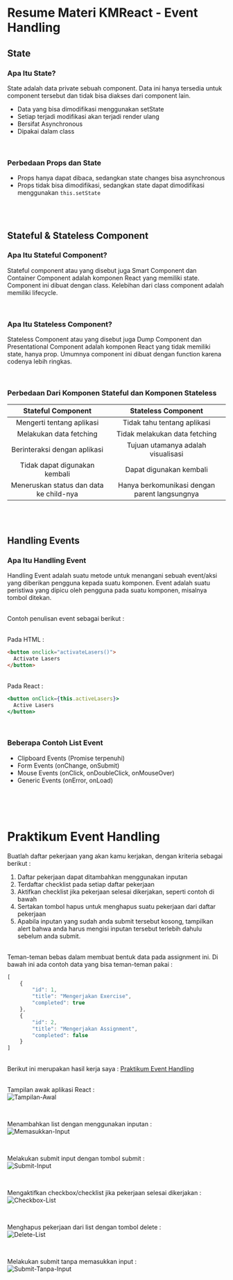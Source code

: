 # Resume Materi KMReact - Event Handling
## State
### Apa Itu State?
State adalah data private sebuah component. Data ini hanya tersedia untuk component tersebut dan tidak bisa diakses dari component lain.

- Data yang bisa dimodifikasi menggunakan setState
- Setiap terjadi modifikasi akan terjadi render ulang
- Bersifat Asynchronous
- Dipakai dalam class

<br>

### Perbedaan Props dan State
- Props hanya dapat dibaca, sedangkan state changes bisa asynchronous
- Props tidak bisa dimodifikasi, sedangkan state dapat dimodifikasi menggunakan `this.setState`

<br><br>


## Stateful & Stateless Component
### Apa Itu Stateful Component?
Stateful component atau yang disebut juga Smart Component dan Container Component adalah komponen React yang memiliki state. Component ini dibuat dengan class. Kelebihan dari class component adalah memiliki lifecycle.

<br>

### Apa Itu Stateless Component?
Stateless Component atau yang disebut juga Dump Component dan Presentational Component adalah komponen React yang tidak memiliki state, hanya prop. Umumnya component ini dibuat dengan function karena codenya lebih ringkas.

<br>

### Perbedaan Dari Komponen Stateful dan Komponen Stateless

| Stateful Component                      | Stateless Component                           |
| :---:                                   | :---:                                         |
| Mengerti tentang aplikasi               | Tidak tahu tentang aplikasi                   |
| Melakukan data fetching                 | Tidak melakukan data fetching                 |
| Berinteraksi dengan aplikasi            | Tujuan utamanya adalah visualisasi            |
| Tidak dapat digunakan kembali           | Dapat digunakan kembali                       |
| Meneruskan status dan data ke child-nya | Hanya berkomunikasi dengan parent langsungnya |

<br><br>


## Handling Events
### Apa Itu Handling Event
Handling Event adalah suatu metode untuk menangani sebuah event/aksi yang diberikan pengguna kepada suatu komponen. Event adalah suatu peristiwa yang dipicu oleh pengguna pada suatu komponen, misalnya tombol ditekan.

<br> Contoh penulisan event sebagai berikut :

<br> Pada HTML :

```html
<button onclick="activateLasers()">
  Activate Lasers
</button>
```

<br> Pada React :

```jsx
<button onClick={this.activeLasers}>
  Active Lasers
</button>
```

<br>

### Beberapa Contoh List Event
- Clipboard Events (Promise terpenuhi)
- Form Events (onChange, onSubmit)
- Mouse Events (onClick, onDoubleClick, onMouseOver)
- Generic Events (onError, onLoad)

<br><br><br>

# Praktikum Event Handling
Buatlah daftar pekerjaan yang akan kamu kerjakan, dengan kriteria sebagai berikut :
1. Daftar pekerjaan dapat ditambahkan menggunakan inputan
2. Terdaftar checklist pada setiap daftar pekerjaan
3. Aktifkan checklist jika pekerjaan selesai dikerjakan, seperti contoh di bawah
4. Sertakan tombol hapus untuk menghapus suatu pekerjaan dari daftar pekerjaan
5. Apabila inputan yang sudah anda submit tersebut kosong, tampilkan alert bahwa anda harus mengisi inputan tersebut terlebih dahulu sebelum anda submit.

<br> Teman-teman bebas dalam membuat bentuk data pada assignment ini. Di bawah ini ada contoh data yang bisa teman-teman pakai :

```jsx
[
    {
        "id": 1,
        "title": "Mengerjakan Exercise",
        "completed": true
    },
    {
        "id": 2,
        "title": "Mengerjakan Assignment",
        "completed": false
    }
]
```

<br> Berikut ini merupakan hasil kerja saya : [Praktikum Event Handling](https://github.com/m-mustakim-surya/react_m-mustakim-surya/tree/13_Event-Handling/13_Event%20Handling/praktikum/eventhandling)

<br> Tampilan awak aplikasi React :
<br> ![Tampilan-Awal](https://github.com/m-mustakim-surya/react_m-mustakim-surya/blob/13_Event-Handling/13_Event%20Handling/screenshots/01_Tampilan-Awal.PNG)

<br>

Menambahkan list dengan menggunakan inputan :
<br> ![Memasukkan-Input](https://github.com/m-mustakim-surya/react_m-mustakim-surya/blob/13_Event-Handling/13_Event%20Handling/screenshots/02_Memasukkan-Input.PNG)

<br>

Melakukan submit input dengan tombol submit :
<br> ![Submit-Input](https://github.com/m-mustakim-surya/react_m-mustakim-surya/blob/13_Event-Handling/13_Event%20Handling/screenshots/03_Submit-Input.PNG)

<br>

Mengaktifkan checkbox/checklist jika pekerjaan selesai dikerjakan :
<br> ![Checkbox-List](https://github.com/m-mustakim-surya/react_m-mustakim-surya/blob/13_Event-Handling/13_Event%20Handling/screenshots/04_Checkbox-List.PNG)

<br>

Menghapus pekerjaan dari list dengan tombol delete :
<br> ![Delete-List](https://github.com/m-mustakim-surya/react_m-mustakim-surya/blob/13_Event-Handling/13_Event%20Handling/screenshots/05_Delete-List.PNG)

<br>

Melakukan submit tanpa memasukkan input :
<br> ![Submit-Tanpa-Input](https://github.com/m-mustakim-surya/react_m-mustakim-surya/blob/13_Event-Handling/13_Event%20Handling/screenshots/06_Submit-Tanpa-Input.PNG)
